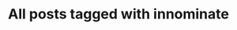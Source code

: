 ---
layout: tag
title: "All posts tagged with innominate"
permalink: /weblog/tags/innominate/
taxonomy: innominate
---